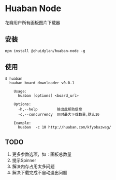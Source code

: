 # Huaban Node

花瓣用户所有画板图片下载器

## 安装

```
npm install @chuidylan/huaban-node -g
```

## 使用

```
$ huaban
  huaban board downloader v0.0.1

    Usage:
      huaban [options] <board_url>

    Options:
      -h,--help         输出此帮助信息
      -c,--concurrency  同时最大下载数量,默认10

    Example:
      huaban  -c 10 http://huaban.com/kfyobazwag/
```

## TODO

1. 更多参数选项，如：画板总数量
2. 提示Spinner
3. 解决内存占用太多问题
4. 解决下载完成不自动退出问题
